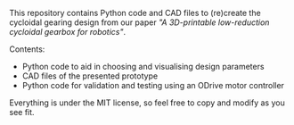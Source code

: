 This repository contains Python code and CAD files to (re)create the cycloidal gearing design from our paper _"A 3D-printable low-reduction cycloidal gearbox for robotics"_.

Contents:

- Python code to aid in choosing and visualising design parameters
- CAD files of the presented prototype
- Python code for validation and testing using an ODrive motor controller

Everything is under the MIT license, so feel free to copy and modify as you see fit.
